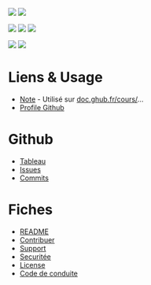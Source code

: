<a href=""><img src="https://img.shields.io/github/commit-activity/m/GHub-fr/.github?color=red&style=for-the-badge"></a>
<a href=""><img src="https://img.shields.io/github/last-commit/GHub-fr/.github?color=red&style=for-the-badge"></a>

<a href=""><img src="https://img.shields.io/github/stars/GHub-fr?color=red&style=for-the-badge"></a>
<a href=""><img src="https://img.shields.io/github/stars/GHub-fr/.github?color=red&label=repo%20stars&style=for-the-badge"></a>
<a href=""><img src="https://img.shields.io/github/contributors/GHub-fr/.github?style=for-the-badge"></a>

<a href=""><img src="https://img.shields.io/github/languages/code-size/GHub-fr/.github?color=red"></a>
<a href=""><img src="https://img.shields.io/github/repo-size/GHub-fr/.github?color=red"></a>

# Liens & Usage
- [Note](https://github.com/GHub-fr/.github/tree/main/note) - Utilisé sur [doc.ghub.fr/cours/](https://doc.ghub.fr)...
- [Profile Github](https://github.com/GHub-fr/.github/tree/main/profile)

# Github
- [Tableau](https://github.com/orgs/GHub-fr/projects/6/)
- [Issues](https://github.com/GHub-fr/.github/issues)
- [Commits](https://github.com/GHub-fr/.github/commits/main)

# Fiches
- [README](https://doc.ghub.fr/github/readme.html)
- [Contribuer](https://doc.ghub.fr/github/contribuer.html)
- [Support](https://doc.ghub.fr/github/support.html)
- [Securitée](https://doc.ghub.fr/github/security.html)
- [License](https://doc.ghub.fr/github/license.html)
- [Code de conduite](https://doc.ghub.fr/github/code_of_conduct.html)
